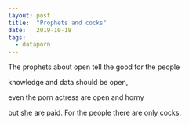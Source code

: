 ```yaml
---
layout: post
title:  "Prophets and cocks"
date:   2019-10-18
tags:
  - dataporn
---
```


The prophets about open tell the good for the people

knowledge and data should be open,

even the porn actress are open and horny

but she are paid. For the people there are only cocks.
